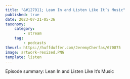 ```yaml
---
title: "&#127911; Lean In and Listen Like It’s Music"
published: true
date: 2023-07-21-05-36
taxonomy:
    category:
        - stream
    tag:
        - podcasts
theurl: https://huffduffer.com/JeremyCherfas/670875
image: artwork-resized.PNG
template: listen
---
```


Episode summary: Lean In and Listen Like It’s Music
